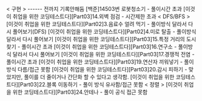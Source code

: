 < 구현 >
------ 전까지 기록안해둠
[백준]14503번 로봇청소기 - 풀이시간 초과
[이것이 취업을 위한 코딩테스트다][Part03]14.외벽 점검 - 시간제한 초과
< DFS/BFS >
[이것이 취업을 위한 코딩테스트다][Part02]3.음료수 얼려 먹기 - 풀이방식 달라서 다시 풀어보기(DFS)
[이것이 취업을 위한 코딩테스트다][Part02]4.미로 탈출 - 풀이방식 달라서 다시 풀어보기
[이것이 취업을 위한 코딩테스트다][Part03]15.특정 거리의 도시 찾기 - 풀이시간 초과
[이것이 취업을 위한 코딩테스트다][Part03]16.연구소 - 풀이방식 달라서 다시 풀어보기
[이것이 취업을 위한 코딩테스트다][Part03]17.경쟁적 전염 - 풀이시간 초과
[이것이 취업을 위한 코딩테스트다][Part03]19.연산자 끼워넣기 - 풀이 방식 다름/접근 못함
[이것이 취업을 위한 코딩테스트다][Part03]20.감시 피하기 - 맞았지만, 풀이를 더 줄이거나 간단화 할 수 있다고 생각함.
[이것이 취업을 위한 코딩테스트다][Part03]22.블록 이동하기 - 풀이 방식 유사함/접근 못함
< 정렬 >
[이것이 취업을 위한 코딩테스트다][Part03]24.안테나 - 풀이 공식 접근 못함